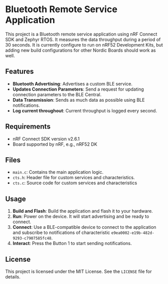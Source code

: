# Bluetooth Remote Service Application

This project is a Bluetooth remote service application using nRF Connect SDK and Zephyr RTOS. It measures the data throughput during a period of 30 seconds. It is currently configure to run on nRF52 Development Kits, but adding new build configurations for other Nordic Boards should work as well.

## Features

- **Bluetooth Advertising**: Advertises a custom BLE service.
- **Updates Connection Parameters**: Send a request for updating connection parameters to the BLE Central.
- **Data Transmission**: Sends as much data as possible using BLE notifications.
- **Log current throughout**: Current throughput is logged every second.

## Requirements

- nRF Connect SDK version v2.6.1
- Board supported by nRF, e.g., nRF52 DK

## Files

- `main.c`: Contains the main application logic.
- `cts.h`: Header file for custom services and characteristics.
- `cts.c`: Source code for custom services and characteristics

## Usage

1. **Build and Flash**: Build the application and flash it to your hardware.
2. **Run**: Power on the device. It will start advertising and be ready to connect.
3. **Connect**: Use a BLE-compatible device to connect to the application and subscribe to notifications of characteristic `e9ea0002-e19b-482d-9293-c7907585fc48`.
4. **Interact**: Press the Button 1 to start sending notifications.

## License

This project is licensed under the MIT License. See the `LICENSE` file for details.